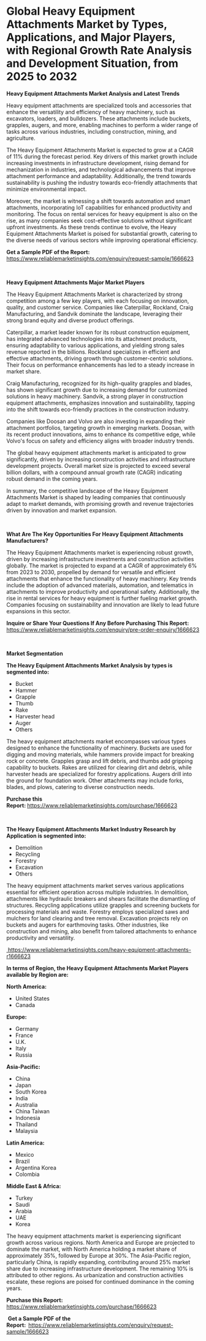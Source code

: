 <p><h1>Global Heavy Equipment Attachments Market by Types, Applications, and Major Players, with Regional Growth Rate Analysis and Development Situation, from 2025 to 2032</h1></p><p><strong>Heavy Equipment Attachments Market Analysis and Latest Trends</strong></p>
<p><p>Heavy equipment attachments are specialized tools and accessories that enhance the versatility and efficiency of heavy machinery, such as excavators, loaders, and bulldozers. These attachments include buckets, grapples, augers, and more, enabling machines to perform a wider range of tasks across various industries, including construction, mining, and agriculture.</p><p>The Heavy Equipment Attachments Market is expected to grow at a CAGR of 11% during the forecast period. Key drivers of this market growth include increasing investments in infrastructure development, rising demand for mechanization in industries, and technological advancements that improve attachment performance and adaptability. Additionally, the trend towards sustainability is pushing the industry towards eco-friendly attachments that minimize environmental impact.</p><p>Moreover, the market is witnessing a shift towards automation and smart attachments, incorporating IoT capabilities for enhanced productivity and monitoring. The focus on rental services for heavy equipment is also on the rise, as many companies seek cost-effective solutions without significant upfront investments. As these trends continue to evolve, the Heavy Equipment Attachments Market is poised for substantial growth, catering to the diverse needs of various sectors while improving operational efficiency.</p></p>
<p><strong>Get a Sample PDF of the Report:&nbsp;</strong> <a href="https://www.reliablemarketinsights.com/enquiry/request-sample/1666623?utm_campaign=2275&utm_medium=2&utm_source=Github&utm_content=ia&utm_term=16042025&utm_id=heavy-equipment-attachments">https://www.reliablemarketinsights.com/enquiry/request-sample/1666623</a></p>
<p>&nbsp;</p>
<p><strong>Heavy Equipment Attachments Major Market Players</strong></p>
<p><p>The Heavy Equipment Attachments Market is characterized by strong competition among a few key players, with each focusing on innovation, quality, and customer service. Companies like Caterpillar, Rockland, Craig Manufacturing, and Sandvik dominate the landscape, leveraging their strong brand equity and diverse product offerings.</p><p>Caterpillar, a market leader known for its robust construction equipment, has integrated advanced technologies into its attachment products, ensuring adaptability to various applications, and yielding strong sales revenue reported in the billions. Rockland specializes in efficient and effective attachments, driving growth through customer-centric solutions. Their focus on performance enhancements has led to a steady increase in market share.</p><p>Craig Manufacturing, recognized for its high-quality grapples and blades, has shown significant growth due to increasing demand for customized solutions in heavy machinery. Sandvik, a strong player in construction equipment attachments, emphasizes innovation and sustainability, tapping into the shift towards eco-friendly practices in the construction industry.</p><p>Companies like Doosan and Volvo are also investing in expanding their attachment portfolios, targeting growth in emerging markets. Doosan, with its recent product innovations, aims to enhance its competitive edge, while Volvo's focus on safety and efficiency aligns with broader industry trends.</p><p>The global heavy equipment attachments market is anticipated to grow significantly, driven by increasing construction activities and infrastructure development projects. Overall market size is projected to exceed several billion dollars, with a compound annual growth rate (CAGR) indicating robust demand in the coming years.</p><p>In summary, the competitive landscape of the Heavy Equipment Attachments Market is shaped by leading companies that continuously adapt to market demands, with promising growth and revenue trajectories driven by innovation and market expansion.</p></p>
<p>&nbsp;</p>
<p><strong>What Are The Key Opportunities For Heavy Equipment Attachments Manufacturers?</strong></p>
<p><p>The Heavy Equipment Attachments market is experiencing robust growth, driven by increasing infrastructure investments and construction activities globally. The market is projected to expand at a CAGR of approximately 6% from 2023 to 2030, propelled by demand for versatile and efficient attachments that enhance the functionality of heavy machinery. Key trends include the adoption of advanced materials, automation, and telematics in attachments to improve productivity and operational safety. Additionally, the rise in rental services for heavy equipment is further fueling market growth. Companies focusing on sustainability and innovation are likely to lead future expansions in this sector.</p></p>
<p><strong>Inquire or Share Your Questions If Any Before Purchasing This Report:</strong> <a href="https://www.reliablemarketinsights.com/enquiry/pre-order-enquiry/1666623?utm_campaign=2275&utm_medium=2&utm_source=Github&utm_content=ia&utm_term=16042025&utm_id=heavy-equipment-attachments">https://www.reliablemarketinsights.com/enquiry/pre-order-enquiry/1666623</a></p>
<p>&nbsp;</p>
<p><strong>Market Segmentation</strong></p>
<p><strong>The Heavy Equipment Attachments Market Analysis by types is segmented into:</strong></p>
<p><ul><li>Bucket</li><li>Hammer</li><li>Grapple</li><li>Thumb</li><li>Rake</li><li>Harvester head</li><li>Auger</li><li>Others</li></ul></p>
<p><p>The heavy equipment attachments market encompasses various types designed to enhance the functionality of machinery. Buckets are used for digging and moving materials, while hammers provide impact for breaking rock or concrete. Grapples grasp and lift debris, and thumbs add gripping capability to buckets. Rakes are utilized for clearing dirt and debris, while harvester heads are specialized for forestry applications. Augers drill into the ground for foundation work. Other attachments may include forks, blades, and plows, catering to diverse construction needs.</p></p>
<p><strong>Purchase this Report:&nbsp;</strong><a href="https://www.reliablemarketinsights.com/purchase/1666623?utm_campaign=2275&utm_medium=2&utm_source=Github&utm_content=ia&utm_term=16042025&utm_id=heavy-equipment-attachments">https://www.reliablemarketinsights.com/purchase/1666623</a></p>
<p>&nbsp;</p>
<p><strong>The Heavy Equipment Attachments Market Industry Research by Application is segmented into:</strong></p>
<p><ul><li>Demolition</li><li>Recycling</li><li>Forestry</li><li>Excavation</li><li>Others</li></ul></p>
<p><p>The heavy equipment attachments market serves various applications essential for efficient operation across multiple industries. In demolition, attachments like hydraulic breakers and shears facilitate the dismantling of structures. Recycling applications utilize grapples and screening buckets for processing materials and waste. Forestry employs specialized saws and mulchers for land clearing and tree removal. Excavation projects rely on buckets and augers for earthmoving tasks. Other industries, like construction and mining, also benefit from tailored attachments to enhance productivity and versatility.</p></p>
<p><a href="https://www.reliablemarketinsights.com/heavy-equipment-attachments-r1666623?utm_campaign=2275&utm_medium=2&utm_source=Github&utm_content=ia&utm_term=16042025&utm_id=heavy-equipment-attachments">&nbsp;https://www.reliablemarketinsights.com/heavy-equipment-attachments-r1666623</a></p>
<p><strong>In terms of Region, the Heavy Equipment Attachments Market Players available by Region are:</strong></p>
<p>
    <p> <strong> North America: </strong>
        <ul>
            <li>United States</li>
            <li>Canada</li>
        </ul>
        </p> 
    <p> <strong> Europe: </strong>
        <ul>
            <li>Germany</li>
            <li>France</li>
            <li>U.K.</li>
            <li>Italy</li>
            <li>Russia</li>
        </ul>
        </p> 
    <p> <strong> Asia-Pacific: </strong>
        <ul>
            <li>China</li>
            <li>Japan</li>
            <li>South Korea</li>
            <li>India</li>
            <li>Australia</li>
            <li>China Taiwan</li>
            <li>Indonesia</li>
            <li>Thailand</li>
            <li>Malaysia</li>
        </ul>
        </p> 
    <p> <strong> Latin America: </strong>
        <ul>
            <li>Mexico</li>
            <li>Brazil</li>
            <li>Argentina Korea</li>
            <li>Colombia</li>
        </ul>
        </p> 
    <p> <strong> Middle East & Africa: </strong>
        <ul>
            <li>Turkey</li>
            <li>Saudi</li>
            <li>Arabia</li>
            <li>UAE</li>
            <li>Korea</li>
        </ul>
    </p>
    </p>
<p><p>The heavy equipment attachments market is experiencing significant growth across various regions. North America and Europe are projected to dominate the market, with North America holding a market share of approximately 35%, followed by Europe at 30%. The Asia-Pacific region, particularly China, is rapidly expanding, contributing around 25% market share due to increasing infrastructure development. The remaining 10% is attributed to other regions. As urbanization and construction activities escalate, these regions are poised for continued dominance in the coming years.</p></p>
<p><strong>Purchase this Report: </strong><a href="https://www.reliablemarketinsights.com/purchase/1666623?utm_campaign=2275&utm_medium=2&utm_source=Github&utm_content=ia&utm_term=16042025&utm_id=heavy-equipment-attachments">https://www.reliablemarketinsights.com/purchase/1666623</a></p>
<p>&nbsp;<strong>Get a Sample PDF of the Report:&nbsp;&nbsp;</strong><a href="https://www.reliablemarketinsights.com/enquiry/request-sample/1666623?utm_campaign=2275&utm_medium=2&utm_source=Github&utm_content=ia&utm_term=16042025&utm_id=heavy-equipment-attachments">https://www.reliablemarketinsights.com/enquiry/request-sample/1666623</a></p>
<p><strong></strong></p>
<p><p></p><p></p><p></p></p>
